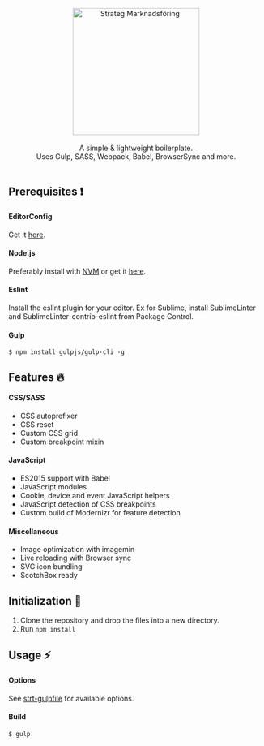 <p align="center">
  <a href="http://www.strateg.se" target="_blank"><img src="http://www.strateg.se/images/18.a1e6bf01578783b6c19d43/1475494040088/strateg-logo.png" alt="Strateg Marknadsföring" width="250"></a>
  <br><br>
  A simple &amp; lightweight boilerplate.<br> Uses Gulp, SASS, Webpack, Babel, BrowserSync and more.
  <br><br>
</p>

## Prerequisites ❗️
#### EditorConfig
Get it [here](http://editorconfig.org/).

#### Node.js
Preferably install with [NVM](https://github.com/creationix/nvm) or get it [here](https://nodejs.org). 

#### Eslint
Install the eslint plugin for your editor. Ex for Sublime, install SublimeLinter and SublimeLinter-contrib-eslint from Package Control.

#### Gulp
```
$ npm install gulpjs/gulp-cli -g
```

## Features 🔥
#### CSS/SASS
+ CSS autoprefixer
+ CSS reset
+ Custom CSS grid
+ Custom breakpoint mixin

#### JavaScript
+ ES2015 support with Babel
+ JavaScript modules
+ Cookie, device and event JavaScript helpers
+ JavaScript detection of CSS breakpoints
+ Custom build of Modernizr for feature detection

#### Miscellaneous
+ Image optimization with imagemin
+ Live reloading with Browser sync
+ SVG icon bundling
+ ScotchBox ready

## Initialization 🚀
1. Clone the repository and drop the files into a new directory.
2. Run `npm install `

## Usage ⚡️

#### Options
See [strt-gulpfile](https://github.com/strt/strt-gulpfile) for available options.

#### Build

```
$ gulp
```

